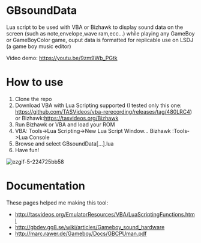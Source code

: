 # GBsoundData
Lua script to be used with VBA or Bizhawk to display sound data on the screen (such as note,envelope,wave ram,ecc...) while playing any GameBoy or GameBoyColor game, ouput data is formatted for replicable use on LSDJ (a game boy music editor)

Video demo:
https://youtu.be/9zm9Wb_PGtk

# How to use
1. Clone the repo
2. Download VBA with Lua Scripting supported (I tested only this one: https://github.com/TASVideos/vba-rerecording/releases/tag/480LRC4) or Bizhawk:https://tasvideos.org/Bizhawk
3. Run Bizhawk or VBA and load your ROM
4. VBA: Tools->Lua Scripting->New Lua Script Window...
   Bizhawk :Tools->Lua Console
5. Browse and select GBsoundData[...].lua
6. Have fun!

![ezgif-5-224725bb58](https://user-images.githubusercontent.com/38522864/184088812-cc3bccfa-20a1-455b-b393-f8f579d1ba68.gif)

# Documentation
These pages helped me making this tool:
* http://tasvideos.org/EmulatorResources/VBA/LuaScriptingFunctions.html
* http://gbdev.gg8.se/wiki/articles/Gameboy_sound_hardware
* http://marc.rawer.de/Gameboy/Docs/GBCPUman.pdf

